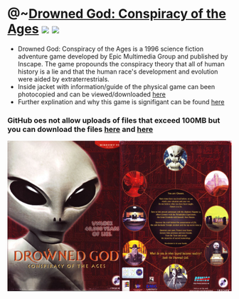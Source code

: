 # @~[Drowned God: Conspiracy of the Ages](https://en.wikipedia.org/wiki/Drowned_God) ![](https://img.shields.io/badge/windows-stable-green) ![](https://img.shields.io/badge/src-public-orange)
- Drowned God: Conspiracy of the Ages is a 1996 science fiction adventure game developed by Epic Multimedia Group and published by Inscape. The game propounds the conspiracy theory that all of human history is a lie and that the human race's development and evolution were aided by extraterrestrials.
- Inside jacket with information/guide of the physical game can been photocopied and can be viewed/downloaded [here](https://github.com/limiteci/Drowned-God/blob/main/Drowned-God-Conspiracy-of-the-Ages_Manual_Win_EN.pdf)
- Further explination and why this game is signifigant can be found [here](https://www.youtube.com/watch?v=NU4MgeOb-cc&ab_channel=Nexpo)

### GitHub oes not allow uploads of files that exceed 100MB but you can download the files [here](https://www.myabandonware.com/game/drowned-god-conspiracy-of-the-ages-bel) and [here](https://abandonwaregames.net/game/drowned-god)

<p align="center">
  <img width="650" src="https://github.com/limiteci/Drowned-God/blob/main/src/images/Drowned-God-1996.png" alt="drowned.png">
</p>
